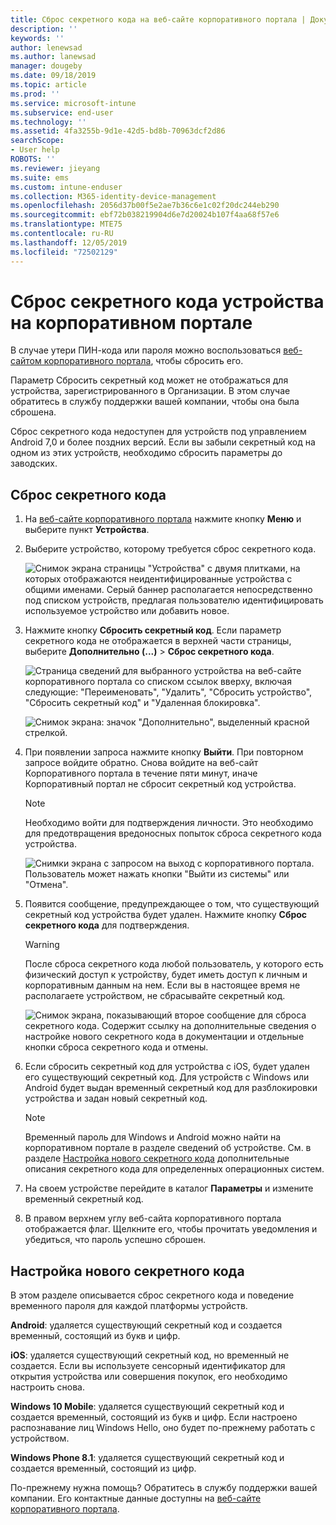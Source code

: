 ```yaml
---
title: Сброс секретного кода на веб-сайте корпоративного портала | Документы Майкрософт
description: ''
keywords: ''
author: lenewsad
ms.author: lanewsad
manager: dougeby
ms.date: 09/18/2019
ms.topic: article
ms.prod: ''
ms.service: microsoft-intune
ms.subservice: end-user
ms.technology: ''
ms.assetid: 4fa3255b-9d1e-42d5-bd8b-70963dcf2d86
searchScope:
- User help
ROBOTS: ''
ms.reviewer: jieyang
ms.suite: ems
ms.custom: intune-enduser
ms.collection: M365-identity-device-management
ms.openlocfilehash: 2056d37b00f5e2ae7b36c6e1c02f20dc244eb290
ms.sourcegitcommit: ebf72b038219904d6e7d20024b107f4aa68f57e6
ms.translationtype: MTE75
ms.contentlocale: ru-RU
ms.lasthandoff: 12/05/2019
ms.locfileid: "72502129"
---
```

# <a name="how-to-reset-your-device-passcode-from-the-company-portal-website"></a>Сброс секретного кода устройства на корпоративном портале

В случае утери ПИН-кода или пароля можно воспользоваться [веб-сайтом корпоративного портала](https://portal.manage.microsoft.com), чтобы сбросить его. 

Параметр Сбросить секретный код может не отображаться для устройства, зарегистрированного в Организации. В этом случае обратитесь в службу поддержки вашей компании, чтобы она была сброшена.  

Сброс секретного кода недоступен для устройств под управлением Android 7,0 и более поздних версий. Если вы забыли секретный код на одном из этих устройств, необходимо сбросить параметры до заводских.  

## <a name="reset-your-passcode"></a>Сброс секретного кода

1. На [веб-сайте корпоративного портала](https://portal.manage.microsoft.com) нажмите кнопку __Меню__ и выберите пункт __Устройства__.  

2. Выберите устройство, которому требуется сброс секретного кода.  

    ![Снимок экрана страницы "Устройства" с двумя плитками, на которых отображаются неидентифицированные устройства с общими именами. Серый баннер располагается непосредственно под списком устройств, предлагая пользователю идентифицировать используемое устройство или добавить новое.](./media/rename-reset-device-step2-1808.png) 

3. Нажмите кнопку **Сбросить секретный код**. Если параметр секретного кода не отображается в верхней части страницы, выберите **Дополнительно (...)**  > **Сброс секретного кода**.   

   ![Страница сведений для выбранного устройства на веб-сайте корпоративного портала со списком ссылок вверху, включая следующие: "Переименовать", "Удалить", "Сбросить устройство", "Сбросить секретный код" и "Удаленная блокировка". ](./media/rename-reset-device-1808.png)   

    ![Снимок экрана: значок "Дополнительно", выделенный красной стрелкой.](./media/rename-reset-device-step3-more-1808.png)  

4. При появлении запроса нажмите кнопку **Выйти**. При повторном запросе войдите обратно. Снова войдите на веб-сайт Корпоративного портала в течение пяти минут, иначе Корпоративный портал не сбросит секретный код устройства.  

   > [!NOTE]
   > Необходимо войти для подтверждения личности. Это необходимо для предотвращения вредоносных попыток сброса секретного кода устройства.

   ![Снимки экрана с запросом на выход c корпоративного портала. Пользователь может нажать кнопки "Выйти из системы" или "Отмена".](./media/iwp-reset-passcode-popup-1808.png)

5. Появится сообщение, предупреждающее о том, что существующий секретный код устройства будет удален. Нажмите кнопку **Сброс секретного кода** для подтверждения.  
    > [!WARNING]
    > После сброса секретного кода любой пользователь, у которого есть физический доступ к устройству, будет иметь доступ к личным и корпоративным данным на нем. Если вы в настоящее время не располагаете устройством, не сбрасывайте секретный код.  

   ![Снимок экрана, показывающий второе сообщение для сброса секретного кода. Содержит ссылку на дополнительные сведения о настройке нового секретного кода в документации и отдельные кнопки сброса секретного кода и отмены.](./media/iwp-reset-passcode-popup2-1808.png) 

6. Если сбросить секретный код для устройства с iOS, будет удален его существующий секретный код. Для устройств с Windows или Android будет выдан временный секретный код для разблокировки устройства и задан новый секретный код. 

   > [!NOTE]
   > Временный пароль для Windows и Android можно найти на корпоративном портале в разделе сведений об устройстве. См. в разделе [Настройка нового секретного кода](reset-your-passcode-cpwebsite.md#set-up-a-new-passcode) дополнительные описания секретного кода для определенных операционных систем.  
   
7. На своем устройстве перейдите в каталог **Параметры** и измените временный секретный код. 

8. В правом верхнем углу веб-сайта корпоративного портала отображается флаг. Щелкните его, чтобы прочитать уведомления и убедиться, что пароль успешно сброшен.  

## <a name="set-up-a-new-passcode"></a>Настройка нового секретного кода  

В этом разделе описывается сброс секретного кода и поведение временного пароля для каждой платформы устройств.  

**Android**: удаляется существующий секретный код и создается временный, состоящий из букв и цифр.

**iOS**: удаляется существующий секретный код, но временный не создается. Если вы используете сенсорный идентификатор для открытия устройства или совершения покупок, его необходимо настроить снова.  

**Windows 10 Mobile**: удаляется существующий секретный код и создается временный, состоящий из букв и цифр. Если настроено распознавание лиц Windows Hello, оно будет по-прежнему работать с устройством.

**Windows Phone 8.1**: удаляется существующий секретный код и создается временный, состоящий из цифр.  

По-прежнему нужна помощь? Обратитесь в службу поддержки вашей компании. Его контактные данные доступны на [веб-сайте корпоративного портала](https://go.microsoft.com/fwlink/?linkid=2010980).  
